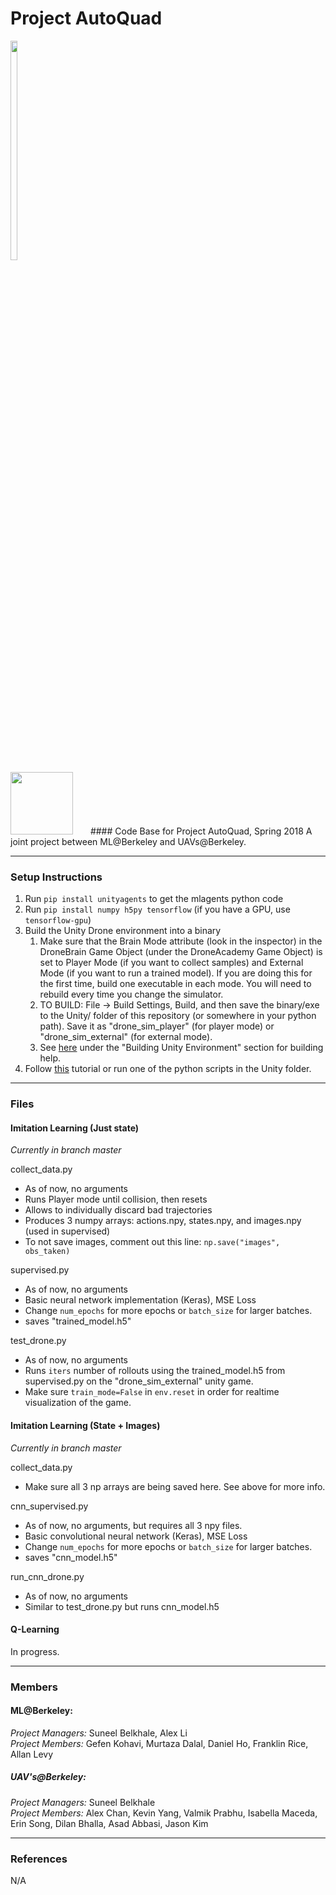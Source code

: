 # Project AutoQuad
<div style="text-align: left; display: inline-block">
    <img src="https://uav.berkeley.edu/wp-content/uploads/2017/09/logo_full_text_light-1.png" width="30%">
    <img src="https://ml.berkeley.edu/decals/DSD/images/logo.png", height="100px">
</div>
#### Code Base for Project AutoQuad, Spring 2018 
A joint project between ML@Berkeley and UAVs@Berkeley.

---
### Setup Instructions

1. Run `pip install unityagents` to get the mlagents python code
2. Run `pip install numpy h5py tensorflow` (if you have a GPU, use `tensorflow-gpu`) 
3. Build the Unity Drone environment into a binary
    1. Make sure that the Brain Mode attribute (look in the inspector) in the DroneBrain Game Object (under the DroneAcademy Game Object) is set to Player Mode (if you want to collect samples) and External Mode (if you want to run a trained model). If you are doing this for the first time, build one executable in each mode. You will need to rebuild every time you change the simulator.
    2. TO BUILD: File -> Build Settings, Build, and then save the binary/exe to the Unity/ folder of this repository (or somewhere in your python path). Save it as "drone_sim_player" (for player mode) or "drone_sim_external" (for external mode).
    3. See <a href="https://github.com/Unity-Technologies/ml-agents/blob/master/docs/Getting-Started-with-Balance-Ball.md">here</a> under the "Building Unity Environment" section for building help.
4. Follow <a href="https://github.com/Unity-Technologies/ml-agents/blob/master/docs/Unity-Agents---Python-API.md">this</a> tutorial or run one of the python scripts in the Unity folder.

---
### Files

#### Imitation Learning (Just state)

_Currently in branch master_

collect_data.py
* As of now, no arguments
* Runs Player mode until collision, then resets 
* Allows to individually discard bad trajectories
* Produces 3 numpy arrays: actions.npy, states.npy, and images.npy (used in supervised)
* To not save images, comment out this line: `np.save("images", obs_taken)`

supervised.py
* As of now, no arguments
* Basic neural network implementation (Keras), MSE Loss
* Change `num_epochs` for more epochs or `batch_size` for larger batches.
* saves "trained_model.h5"

test_drone.py
* As of now, no arguments
* Runs `iters` number of rollouts using the trained_model.h5 from supervised.py on the "drone_sim_external" unity game.
* Make sure `train_mode=False` in `env.reset` in order for realtime visualization of the game.

#### Imitation Learning (State + Images)

_Currently in branch master_

collect_data.py 
* Make sure all 3 np arrays are being saved here. See above for more info.

cnn_supervised.py
* As of now, no arguments, but requires all 3 npy files.
* Basic convolutional neural network (Keras), MSE Loss
* Change `num_epochs` for more epochs or `batch_size` for larger batches.
* saves "cnn_model.h5"

run_cnn_drone.py
* As of now, no arguments
* Similar to test_drone.py but runs cnn_model.h5

#### Q-Learning

In progress.

---
### Members

#### ML@Berkeley:  
*Project Managers:* Suneel Belkhale, Alex Li  
*Project Members:* Gefen Kohavi, Murtaza Dalal, Daniel Ho, Franklin Rice, Allan Levy

##### UAV's@Berkeley:  
*Project Managers:* Suneel Belkhale  
*Project Members:* Alex Chan, Kevin Yang, Valmik Prabhu, Isabella Maceda, Erin Song, Dilan Bhalla, Asad Abbasi, Jason Kim

---
### References

N/A